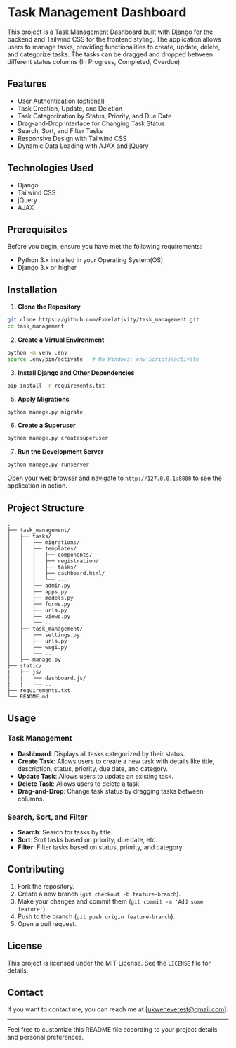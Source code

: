 # Task Management Dashboard

This project is a Task Management Dashboard built with Django for the backend and Tailwind CSS for the frontend styling. The application allows users to manage tasks, providing functionalities to create, update, delete, and categorize tasks. The tasks can be dragged and dropped between different status columns (In Progress, Completed, Overdue).

## Features

- User Authentication (optional)
- Task Creation, Update, and Deletion
- Task Categorization by Status, Priority, and Due Date
- Drag-and-Drop Interface for Changing Task Status
- Search, Sort, and Filter Tasks
- Responsive Design with Tailwind CSS
- Dynamic Data Loading with AJAX and jQuery

## Technologies Used

- Django
- Tailwind CSS
- jQuery
- AJAX

## Prerequisites

Before you begin, ensure you have met the following requirements:

- Python 3.x installed in your Operating System(OS)
- Django 3.x or higher

## Installation

1. **Clone the Repository**

```bash
git clone https://github.com/Exrelativity/task_management.git
cd task_management
```

2. **Create a Virtual Environment**

```bash
python -m venv .env
source .env/bin/activate   # On Windows: env\Scripts\activate
```

3. **Install Django and Other Dependencies**

```bash
pip install -r requirements.txt
```

5. **Apply Migrations**

```bash
python manage.py migrate
```

6. **Create a Superuser**

```bash
python manage.py createsuperuser
```

7. **Run the Development Server**

```bash
python manage.py runserver
```

Open your web browser and navigate to `http://127.0.0.1:8000` to see the application in action.

## Project Structure

```plaintext
.
├── task_management/
│   ├── tasks/
│   │   ├── migrations/
│   │   ├── templates/
│   │   │   ├── components/
│   │   │   ├── registration/
│   │   │   ├── tasks/
│   │   │   ├── dashboard.html/
│   │   │   └── ...
│   │   ├── admin.py
│   │   ├── apps.py
│   │   ├── models.py
│   │   ├── forms.py
│   │   ├── urls.py
│   │   ├── views.py
│   │   └── ...
│   ├── task_management/
│   │   ├── settings.py
│   │   ├── urls.py
│   │   ├── wsgi.py
│   │   └── ...
│   ├── manage.py
├── static/
|   ├── js/
│   |   └── dashboard.js/
|   |   └── ...
├── requirements.txt
└── README.md
```

## Usage

### Task Management

- **Dashboard**: Displays all tasks categorized by their status.
- **Create Task**: Allows users to create a new task with details like title, description, status, priority, due date, and category.
- **Update Task**: Allows users to update an existing task.
- **Delete Task**: Allows users to delete a task.
- **Drag-and-Drop**: Change task status by dragging tasks between columns.

### Search, Sort, and Filter

- **Search**: Search for tasks by title.
- **Sort**: Sort tasks based on priority, due date, etc.
- **Filter**: Filter tasks based on status, priority, and category.

## Contributing

1. Fork the repository.
2. Create a new branch (`git checkout -b feature-branch`).
3. Make your changes and commit them (`git commit -m 'Add some feature'`).
4. Push to the branch (`git push origin feature-branch`).
5. Open a pull request.

## License

This project is licensed under the MIT License. See the `LICENSE` file for details.

## Contact

If you want to contact me, you can reach me at [ukweheverest@gmail.com].

---

Feel free to customize this README file according to your project details and personal preferences.
